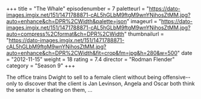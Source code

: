 +++
title = "The Whale"
episodenumber = 7
paletteurl = "https://dato-images.imgix.net/151/1471788871-cAL5hGLbM9ftgM9wnYNihosZtMM.jpg?auto=enhance&ch=DPR%2CWidth&palette=json"
imageurl = "https://dato-images.imgix.net/151/1471788871-cAL5hGLbM9ftgM9wnYNihosZtMM.jpg?auto=compress%2Cformat&ch=DPR%2CWidth"
thumbnailurl = "https://dato-images.imgix.net/151/1471788871-cAL5hGLbM9ftgM9wnYNihosZtMM.jpg?auto=enhance&ch=DPR%2CWidth&fit=crop&fm=jpg&h=280&w=500"
date = "2012-11-15"
weight = 18
rating = 7.4
director = "Rodman Flender"
category = "Season 9"
+++

The office trains Dwight to sell to a female client without being offensive--only to discover that the client is Jan Levinson, Angela and Oscar both think the senator is cheating on them, ...